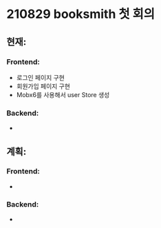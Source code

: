 # 210829 booksmith 첫 회의

## 현재:

### Frontend:

- 로그인 페이지 구현
- 회원가입 페이지 구현
- Mobx6를 사용해서 user Store 생성


### Backend:

- 



## 계획:

### Frontend:
- 


### Backend:

- 


